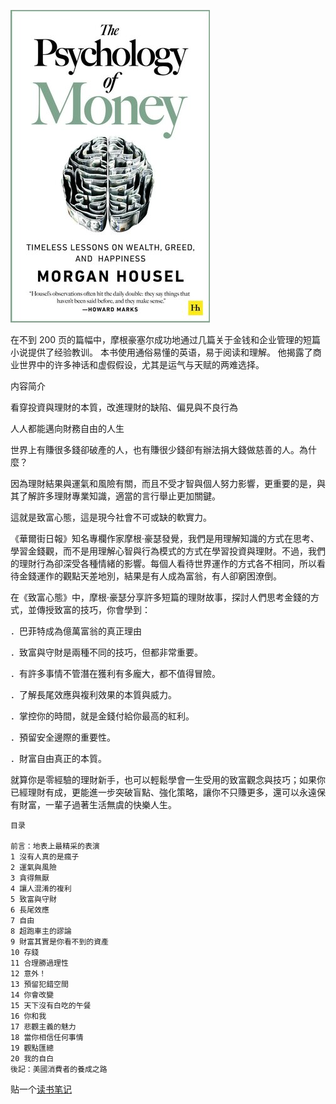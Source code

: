 
![cover](../images/the-psychology-of-money.jpeg)


在不到 200 页的篇幅中，摩根豪塞尔成功地通过几篇关于金钱和企业管理的短篇小说提供了经验教训。 本书使用通俗易懂的英语，易于阅读和理解。 他揭露了商业世界中的许多神话和虚假假设，尤其是运气与天赋的两难选择。



内容简介

看穿投資與理財的本質，改進理財的缺陷、偏見與不良行為

人人都能邁向財務自由的人生

世界上有賺很多錢卻破產的人，也有賺很少錢卻有辦法捐大錢做慈善的人。為什麼？

因為理財結果與運氣和風險有關，而且不受才智與個人努力影響，更重要的是，與其了解許多理財專業知識，適當的言行舉止更加關鍵。

這就是致富心態，這是現今社會不可或缺的軟實力。

《華爾街日報》知名專欄作家摩根‧豪瑟發覺，我們是用理解知識的方式在思考、學習金錢觀，而不是用理解心智與行為模式的方式在學習投資與理財。不過，我們的理財行為卻深受各種情緒的影響。每個人看待世界運作的方式各不相同，所以看待金錢運作的觀點天差地別，結果是有人成為富翁，有人卻窮困潦倒。

在《致富心態》中，摩根‧豪瑟分享許多短篇的理財故事，探討人們思考金錢的方式，並傳授致富的技巧，你會學到：

．巴菲特成為億萬富翁的真正理由

．致富與守財是兩種不同的技巧，但都非常重要。

．有許多事情不管潛在獲利有多龐大，都不值得冒險。

．了解長尾效應與複利效果的本質與威力。

．掌控你的時間，就是金錢付給你最高的紅利。

．預留安全邊際的重要性。

．財富自由真正的本質。

就算你是零經驗的理財新手，也可以輕鬆學會一生受用的致富觀念與技巧；如果你已經理財有成，更能進一步突破盲點、強化策略，讓你不只賺更多，還可以永遠保有財富，一輩子過著生活無虞的快樂人生。



    目录
    
    前言：地表上最精采的表演
    1 沒有人真的是瘋子
    2 運氣與風險
    3 貪得無厭
    4 讓人混淆的複利
    5 致富與守財
    6 長尾效應
    7 自由
    8 超跑車主的謬論
    9 財富其實是你看不到的資產
    10 存錢
    11 合理勝過理性
    12 意外！
    13 預留犯錯空間
    14 你會改變
    15 天下沒有白吃的午餐
    16 你和我
    17 悲觀主義的魅力
    18 當你相信任何事情
    19 觀點匯總
    20 我的自白
    後記：美國消費者的養成之路


贴一个[读书笔记](https://greenhornfinancefootnote.blogspot.com/2021/01/the-psychology-of-money.html)

